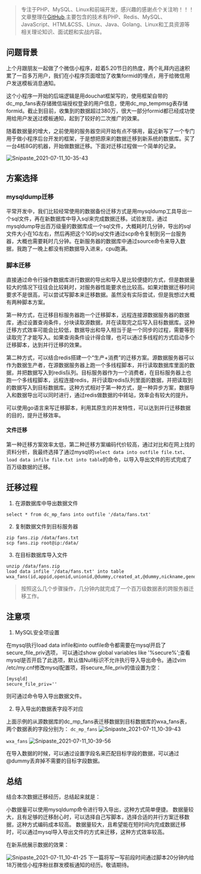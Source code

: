 > 专注于PHP、MySQL、Linux和前端开发，感兴趣的感谢点个关注哟！！！文章整理在[GitHub](https://github.com/bruceqiq/code_study),主要包含的技术有PHP、Redis、MySQL、JavaScript、HTML&CSS、Linux、Java、Golang、Linux和工具资源等相关理论知识、面试题和实战内容。

## 问题背景
上个月跟朋友一起做了个微信小程序，趁着5.20节日的热度，两个礼拜内迅速积累了一百多万用户，我们在小程序页面增加了收集formid的埋点，用于给微信用户发送模板消息通知。

这个小程序一开始的后端逻辑是用douchat框架写的，使用框架自带的dc_mp_fans表存储微信端授权登录的用户信息，使用dc_mp_tempmsg表存储formid。截止到目前，收集到的数据超过380万，很大一部分formid都已经成功使用给用户发送过模板通知，起到了较好的二次推广的效果。

随着数据量的增大，之前使用的服务器空间开始有点不够用，最近新写了一个专门用于做小程序后台开发的框架，于是想把原来的数据迁移到新系统的数据库。买了一台4核8G的机器，开始做数据迁移。下面对迁移过程做一个简单的记录。

![Snipaste_2021-07-11_10-35-43](https://gitee.com/bruce_qiq/picture/raw/master/2021-7-11/1625970961940-Snipaste_2021-07-11_10-35-43.png)

## 方案选择

### mysqldump迁移
平常开发中，我们比较经常使用的数据备份迁移方式是用mysqldump工具导出一个sql文件，再在新数据库中导入sql来完成数据迁移。试验发现，通过mysqldump导出百万级量的数据库成一个sql文件，大概耗时几分钟，导出的sql文件大小在1G左右，然后再把这个1G的sql文件通过scp命令复制到另一台服务器，大概也需要耗时几分钟。在新服务器的数据库中通过source命令来导入数据，我跑了一晚上都没有把数据导入进来，cpu跑满。

### 脚本迁移
直接通过命令行操作数据库进行数据的导出和导入是比较便捷的方式，但是数据量较大的情况下往往会比较耗时，对服务器性能要求也比较高。如果对数据迁移时间要求不是很高，可以尝试写脚本来迁移数据。虽然没有实际尝试，但是我想过大概有两种脚本方案。

第一种方式，在迁移目标服务器跑一个迁移脚本，远程连接源数据服务器的数据库，通过设置查询条件，分块读取源数据，并在读取完之后写入目标数据库。这种迁移方式效率可能会比较低，数据导出和导入相当于是一个同步的过程，需要等到读取完了才能写入。如果查询条件设计得合理，也可以通过多线程的方式启动多个迁移脚本，达到并行迁移的效果。

第二种方式，可以结合redis搭建一个“生产+消费”的迁移方案。源数据服务器可以作为数据生产者，在源数据服务器上跑一个多线程脚本，并行读取数据库里面的数据，并把数据写入到redis队列。目标服务器作为一个消费者，在目标服务器上也跑一个多线程脚本，远程连接redis，并行读取redis队列里面的数据，并把读取到的数据写入到目标数据库。这种方式相对于第一种方式，是一种异步方案，数据导入和数据导出可以同时进行，通过redis做数据的中转站，效率会有较大的提升。

可以使用go语言来写迁移脚本，利用其原生的并发特性，可以达到并行迁移数据的目的，提升迁移效率。

#### 文件迁移
第一种迁移方案效率太低，第二种迁移方案编码代价较高，通过对比和在网上找的资料分析，我最终选择了通过mysql的`select data into outfile file.txt`、`load data infile file.txt into table`的命令，以导入导出文件的形式完成了百万级数据的迁移。

## 迁移过程

1. 在源数据库中导出数据文件
```mysql
select * from dc_mp_fans into outfile '/data/fans.txt'
```
2. 复制数据文件到目标服务器
```mysql
zip fans.zip /data/fans.txt
scp fans.zip root@ip:/data/
```
3. 在目标数据库导入文件
```mysql
unzip /data/fans.zip
load data infile '/data/fans.txt' into table wxa_fans(id,appid,openid,unionid,@dummy,created_at,@dummy,nickname,gender,avatar_url,@dummy,@dummy,@dummy,@dummy,language,country,province,city,@dummy,@dummy,@dummy,@dummy,@dummy,@dummy,@dummy,@dummy,@dummy);
```
> 按照这么几个步骤操作，几分钟内就完成了一个百万级数据表的跨服务器迁移工作。

## 注意项

1. MySQL安全项设置

在mysql执行load data infile和into outfile命令都需要在mysql开启了secure_file_priv选项， 可以通过show global variables like '%secure%';查看mysql是否开启了此选项，默认值Null标识不允许执行导入导出命令。通过vim /etc/my.cnf修改mysql配置项，将secure_file_priv的值设置为空：
```mysql
[mysqld]
secure_file_priv=''
```
则可通过命令导入导出数据文件。

2. 导入导出的数据表字段不对应

上面示例的从源数据库的dc_mp_fans表迁移数据到目标数据库的wxa_fans表，两个数据表的字段分别为：
`dc_mp_fans`
![Snipaste_2021-07-11_10-39-43](https://gitee.com/bruce_qiq/picture/raw/master/2021-7-11/1625971216911-Snipaste_2021-07-11_10-39-43.png)

`wxa_fans`
![Snipaste_2021-07-11_10-39-56](https://gitee.com/bruce_qiq/picture/raw/master/2021-7-11/1625971228683-Snipaste_2021-07-11_10-39-56.png)

在导入数据的时候，可以通过设置字段名来匹配目标字段的数据，可以通过@dummy丢弃掉不需要的目标字段数据。

## 总结

结合本次数据迁移经历，总结起来就是：

小数据量可以使用mysqldump命令进行导入导出，这种方式简单便捷。
数据量较大，且有足够的迁移耐心时，可以选择自己写脚本，选择合适的并行方案迁移数据，这种方式编码成本较高。
数据量较大，且希望能在短时间内完成数据迁移时，可以通过mysql导入导出文件的方式来迁移，这种方式效率较高。

在新系统展示数据的效果：

![Snipaste_2021-07-11_10-41-25](https://gitee.com/bruce_qiq/picture/raw/master/2021-7-11/1625971295020-Snipaste_2021-07-11_10-41-25.png)
下一篇将写一写前段时间通过脚本20分钟内给18万微信小程序粉丝群发模板通知的经历。敬请期待。






